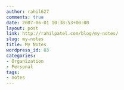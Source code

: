 ```yaml
---
author: rahil627
comments: true
date: 2007-06-01 10:38:53+00:00
layout: post
link: http://rahilpatel.com/blog/my-notes/
slug: my-notes
title: My Notes
wordpress_id: 83
categories:
- Organization
- Personal
tags:
- notes
---
```



